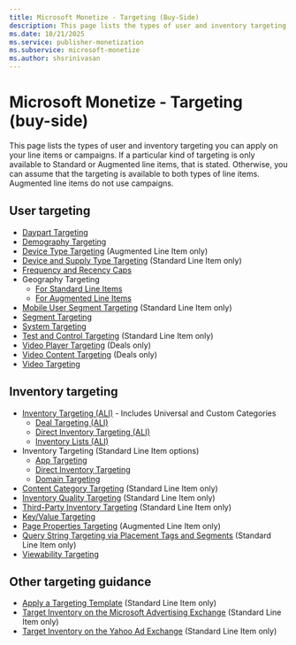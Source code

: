 ```yaml
---
title: Microsoft Monetize - Targeting (Buy-Side)
description: This page lists the types of user and inventory targeting you can apply on your line items or campaigns. Go through a list of links for user targeting and Inventory targeting. 
ms.date: 10/21/2025
ms.service: publisher-monetization
ms.subservice: microsoft-monetize
ms.author: shsrinivasan
---
```



# Microsoft Monetize - Targeting (buy-side)

This page lists the types of user and inventory targeting you can apply on your line items or campaigns. If a particular kind of targeting is only available to Standard or Augmented line items, that is stated. Otherwise, you can assume that the targeting is available to both types of line items. Augmented line items do not use campaigns.

## User targeting

- [Daypart Targeting](daypart-targeting.md)
- [Demography Targeting](demography-targeting.md)
- [Device Type Targeting](device-type-targeting-ali.md) (Augmented Line Item only)
- [Device and Supply Type Targeting](supply-type-targeting.md) (Standard Line Item only)
- [Frequency and Recency Caps](frequency-and-recency-caps.md)
- Geography Targeting
  - [For Standard Line Items](geography-targeting.md)
  - [For Augmented Line Items](additional-geo-restrictions-ali.md)
- [Mobile User Segment Targeting](mobile-user-segment-targeting.md) (Standard Line Item only)
- [Segment Targeting](segment-targeting.md)
- [System Targeting](system-targeting.md)
- [Test and Control Targeting](test-and-control-targeting.md) (Standard Line Item only)
- [Video Player Targeting](video-player-targeting.md) (Deals only)
- [Video Content Targeting](video-content-targeting.md) (Deals only)
- [Video Targeting](video-targeting.md)

## Inventory targeting

- [Inventory Targeting (ALI)](inventory-targeting-ali.md) - Includes Universal and Custom Categories
  - [Deal Targeting (ALI)](deal-targeting-ali.md)
  - [Direct Inventory Targeting (ALI)](direct-inventory-targeting-ali.md)
  - [Inventory Lists (ALI)](inventory-lists-ali-only.md)
- Inventory Targeting (Standard Line Item options)
  - [App Targeting](app-targeting.md)
  - [Direct Inventory Targeting](direct-inventory-targeting.md)
  - [Domain Targeting](domain-targeting.md)
- [Content Category Targeting](content-category-targeting.md) (Standard Line Item only)
- [Inventory Quality Targeting](inventory-quality-targeting.md) (Standard Line Item only)
- [Third-Party Inventory Targeting](third-party-inventory-targeting.md)  (Standard Line Item only)
- [Key/Value Targeting](key-value-targeting.md)
- [Page Properties Targeting](page-properties-targeting.md) (Augmented Line Item only)
- [Query String Targeting via Placement Tags and Segments](query-string-targeting-via-placement-tags-and-segments.md) (Standard Line Item only)
- [Viewability Targeting](viewability-targeting.md)

## Other targeting guidance

- [Apply a Targeting Template](apply-a-targeting-template.md) (Standard Line Item only)
- [Target Inventory on the Microsoft Advertising Exchange](target-inventory-on-the-microsoft-advertising-exchange.md) (Standard Line Item only)
- [Target Inventory on the Yahoo Ad Exchange](target-inventory-on-the-yahoo-ad-exchange.md) (Standard Line Item only)
